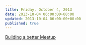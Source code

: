 ```yaml
---
title: Friday, October 4, 2013
date: 2013-10-04 06:00:00+00:00
updated: 2013-10-04 06:00:00+00:00
published: true
---
```


[Building a better Meetup](/building-a-better-meetup/)

